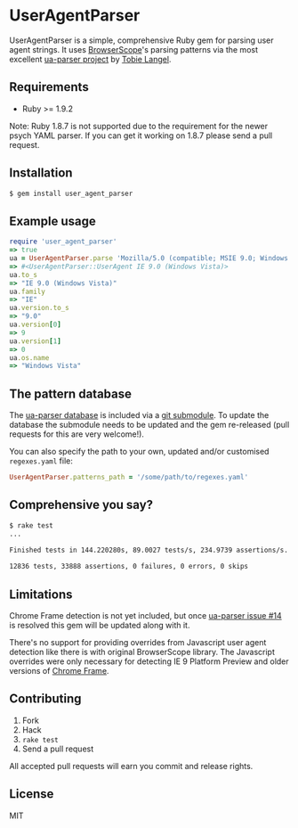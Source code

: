 # UserAgentParser

UserAgentParser is a simple, comprehensive Ruby gem for parsing user agent strings. It uses [BrowserScope](http://www.browserscope.org/)'s parsing patterns via the most excellent [ua-parser project](https://github.com/tobie/ua-parser) by [Tobie Langel](https://github.com/tobie/).

## Requirements

* Ruby >= 1.9.2

Note: Ruby 1.8.7 is not supported due to the requirement for the newer psych YAML parser. If you can get it working on 1.8.7 please send a pull request.

## Installation

```bash
$ gem install user_agent_parser
```

## Example usage

```ruby
require 'user_agent_parser'
=> true
ua = UserAgentParser.parse 'Mozilla/5.0 (compatible; MSIE 9.0; Windows NT 6.0;)'
=> #<UserAgentParser::UserAgent IE 9.0 (Windows Vista)>
ua.to_s
=> "IE 9.0 (Windows Vista)"
ua.family
=> "IE"
ua.version.to_s
=> "9.0"
ua.version[0]
=> 9
ua.version[1]
=> 0
ua.os.name
=> "Windows Vista"
```

## The pattern database

The [ua-parser database](https://github.com/tobie/ua-parser/blob/master/regexes.yaml) is included via a [git submodule](http://help.github.com/submodules/). To update the database the submodule needs to be updated and the gem re-released (pull requests for this are very welcome!).

You can also specify the path to your own, updated and/or customised `regexes.yaml` file:

```ruby
UserAgentParser.patterns_path = '/some/path/to/regexes.yaml'
```

## Comprehensive you say?

```bash
$ rake test
...
    
Finished tests in 144.220280s, 89.0027 tests/s, 234.9739 assertions/s.

12836 tests, 33888 assertions, 0 failures, 0 errors, 0 skips
```

## Limitations

Chrome Frame detection is not yet included, but once [ua-parser issue #14](https://github.com/tobie/ua-parser/issues/14) is resolved this gem will be updated along with it.

There's no support for providing overrides from Javascript user agent detection like there is with original BrowserScope library. The Javascript overrides were only necessary for detecting IE 9 Platform Preview and older versions of [Chrome Frame](https://developers.google.com/chrome/chrome-frame/).

## Contributing

1. Fork
2. Hack
3. `rake test`
4. Send a pull request

All accepted pull requests will earn you commit and release rights.

## License

MIT